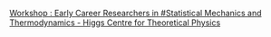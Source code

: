 [Workshop : Early Career Researchers in #Statistical Mechanics and Thermodynamics - Higgs Centre for Theoretical Physics](https://qi.tc/qi/112982)